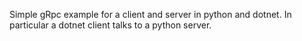 Simple gRpc example for a client and server in python and dotnet. In particular a dotnet client talks to a python server.
